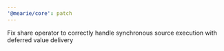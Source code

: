 ```yaml
---
'@mearie/core': patch
---
```


Fix share operator to correctly handle synchronous source execution with deferred value delivery
